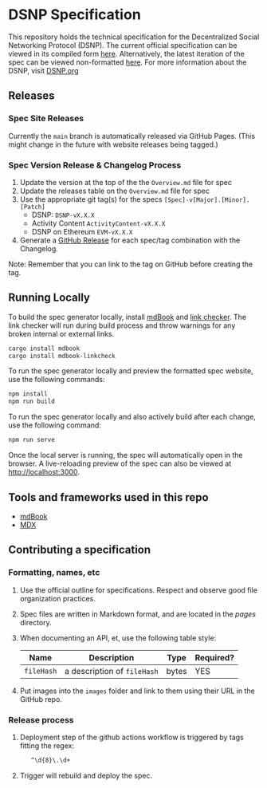 # DSNP Specification

This repository holds the technical specification for the Decentralized Social Networking Protocol (DSNP).
The current official specification can be viewed in its compiled form [here](https://spec.dsnp.org).
Alternatively, the latest iteration of the spec can be viewed non-formatted [here](https://github.com/LibertyDSNP/spec/tree/main/pages).
For more information about the DSNP, visit [DSNP.org](https://www.dsnp.org)

## Releases

### Spec Site Releases

Currently the `main` branch is automatically released via GitHub Pages.
(This might change in the future with website releases being tagged.)

### Spec Version Release & Changelog Process

1. Update the version at the top of the the `Overview.md` file for spec
2. Update the releases table on the `Overview.md` file for spec
3. Use the appropriate git tag(s) for the specs `[Spec]-v[Major].[Minor].[Patch]`
      - DSNP: `DSNP-vX.X.X`
      - Activity Content `ActivityContent-vX.X.X`
      - DSNP on Ethereum `EVM-vX.X.X`
4. Generate a [GitHub Release](https://github.com/LibertyDSNP/spec/releases) for each spec/tag combination with the Changelog.

Note: Remember that you can link to the tag on GitHub before creating the tag.

## Running Locally

To build the spec generator locally, install [mdBook](https://github.com/rust-lang/mdBook.git) and [link checker](https://github.com/Michael-F-Bryan/mdbook-linkcheck). The link checker will run during build process and throw warnings for any broken internal or external links.

``` bash
cargo install mdbook
cargo install mdbook-linkcheck
```

To run the spec generator locally and preview the formatted spec website, use the following commands:

``` bash
npm install
npm run build
```

To run the spec generator locally and also actively build after each change, use the following command:

``` bash
npm run serve
```

Once the local server is running, the spec will automatically open in the browser. A live-reloading preview of the spec can also be viewed at <http://localhost:3000>.

## Tools and frameworks used in this repo

* [mdBook](https://rust-lang.github.io/mdBook/)
* [MDX](https://mdxjs.com/)

## Contributing a specification

### Formatting, names, etc

1. Use the official outline for specifications. Respect and observe good file organization practices.
1. Spec files are written in Markdown format, and are located in the _pages_ directory.
1. When documenting an API, et, use the following table style:

   | Name | Description | Type | Required? |
   | --- | --- | --- | --- |
   | `fileHash` | a description of `fileHash` | bytes | YES |
1. Put images into the `images` folder and link to them using their URL in the GitHub repo.

### Release process

1. Deployment step of the github actions workflow is triggered by tags fitting the regex:

   ``` bash
      ^\d{8}\.\d+
   ```

2. Trigger will rebuild and deploy the spec.
